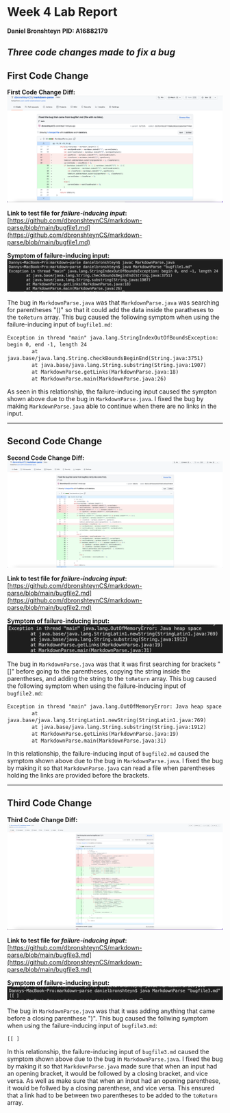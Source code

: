 # Week 4 Lab Report 
**Daniel Bronshteyn**
**PID: A16882179**

## *Three code changes made to fix a bug*


## First Code Change

**First Code Change Diff:**
![First Code Change Diff](Week4ImagesFolder/Fixbugfile1.png)

**Link to test file for *failure-inducing input*:** [https://github.com/dbronshteynCS/markdown-parse/blob/main/bugfile1.md](https://github.com/dbronshteynCS/markdown-parse/blob/main/bugfile1.md)

**Symptom of failure-inducing input:**
![Symptom1](Week4ImagesFolder/Symptombugfile1.png)

The bug in `MarkdownParse.java` was that `MarkdownParse.java` was searching for parentheses "()" so that it could add the data inside the paratheses to the `toReturn` array. This bug caused the following symptom when using the failure-inducing input of `bugfile1.md`:
```
Exception in thread "main" java.lang.StringIndexOutOfBoundsException: begin 0, end -1, length 24
        at java.base/java.lang.String.checkBoundsBeginEnd(String.java:3751)
        at java.base/java.lang.String.substring(String.java:1907)
        at MarkdownParse.getLinks(MarkdownParse.java:18)
        at MarkdownParse.main(MarkdownParse.java:26)
```
As seen in this relationship, the failure-inducing input caused the sympton shown above due to the bug in `MarkdownParse.java`. I fixed the bug by making `MarkdownParse.java` able to continue when there are no links in the input.

---

## Second Code Change

**Second Code Change Diff:**
![Second Code Change Diff](Week4ImagesFolder/Fixbugfile2.png)

**Link to test file for *failure-inducing input*:** [https://github.com/dbronshteynCS/markdown-parse/blob/main/bugfile2.md](https://github.com/dbronshteynCS/markdown-parse/blob/main/bugfile2.md)

**Symptom of failure-inducing input:**
![Symptom2](Week4ImagesFolder/Symptombugfile2.png)

The bug in `MarkdownParse.java` was that it was first searching for brackets "[]" before going to the parentheses, copying the string inside the parentheses, and adding the string to the `toReturn` array. This bug caused the following symptom when using the failure-inducing input of `bugfile2.md`:
```
Exception in thread "main" java.lang.OutOfMemoryError: Java heap space
        at java.base/java.lang.StringLatin1.newString(StringLatin1.java:769)
        at java.base/java.lang.String.substring(String.java:1912)
        at MarkdownParse.getLinks(MarkdownParse.java:19)
        at MarkdownParse.main(MarkdownParse.java:31)
```
In this relationship, the failure-inducing input of `bugfile2.md` caused the symptom shown above due to the bug in `MarkdownParse.java`. I fixed the bug by making it so that `MarkdownParse.java` can read a file when parentheses holding the links are provided before the brackets. 

---

## Third Code Change

**Third Code Change Diff:**
![Third Code Change Diff](Week4ImagesFolder/Fixbugfile3.png)

**Link to test file for *failure-inducing input*:** [https://github.com/dbronshteynCS/markdown-parse/blob/main/bugfile3.md](https://github.com/dbronshteynCS/markdown-parse/blob/main/bugfile3.md)

**Symptom of failure-inducing input:**
![Symptom3](Week4ImagesFolder/Symptombugfile3.png)

The bug in `MarkdownParse.java` was that it was adding anything that came before a closing parenthese ")". This bug caused the follwing symptom when using the failure-inducing input of `bugfile3.md`:
```
[[ ]
```
In this relationship, the failure-inducing input of `bugfile3.md` caused the symptom shown above due to the bug in `MarkdownParse.java`. I fixed the bug by making it so that `MarkdownParse.java` made sure that when an input had an opening bracket, it would be followed by a closing bracket, and vice versa. As well as make sure that when an input had an opening parenthese, it would be follwed by a closing parenthese, and vice versa. This ensured that a link had to be between two parentheses to be added to the `toReturn` array. 


